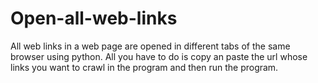 # Open-all-web-links
All web links in a web page are opened in different tabs of the same browser using python. All you have to do is copy an paste the url whose links you want to crawl in the program and then run the program.
